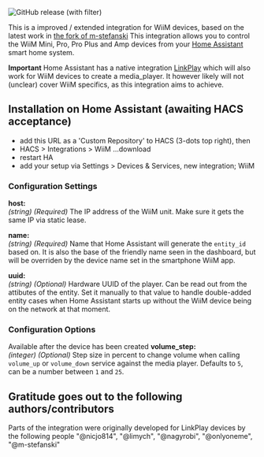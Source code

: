 ![GitHub release (with filter)](https://img.shields.io/github/v/release/vingerha/wiim_ng)

This is a improved / extended integration for WiiM devices, based on the latest work in [the fork of m-stefanski](https://github.com/m-stefanski/home-assistant-custom-components-wiim-ng)
This integration allows you to control the WiiM Mini, Pro, Pro Plus and Amp devices from your [Home Assistant](http://www.home-assistant.io) smart home system.

**Important** Home Assistant has a native integration [LinkPlay](https://www.home-assistant.io/integrations/linkplay) which will also work for WiiM devices to create a media_player. It however likely will not  (unclear) cover WiiM specifics, as this integration aims to achieve.

 

## Installation on Home Assistant (awaiting HACS acceptance)

- add this URL as a 'Custom Repository' to HACS (3-dots top right), then
- HACS > Integrations > WiiM ...download
- restart HA
- add your setup via Settings > Devices & Services, new integration; WiiM

### Configuration Settings

**host:**  
  *(string)* *(Required)* The IP address of the WiiM unit. Make sure it gets the same IP via static lease.

**name:**  
  *(string)* *(Required)* Name that Home Assistant will generate the `entity_id` based on. It is also the base of the friendly name seen in the dashboard, but will be overriden by the device name set in the smartphone WiiM app.

**uuid:**  
  *(string)* *(Optional)* Hardware UUID of the player. Can be read out from the attibutes of the entity. Set it manually to that value to handle double-added entity cases when Home Assistant starts up without the WiiM device being on the network at that moment.

### Configuration Options
Available after the device has been created 
**volume_step:**  
  *(integer)* *(Optional)* Step size in percent to change volume when calling `volume_up` or `volume_down` service against the media player. Defaults to `5`, can be a number between `1` and `25`.

## Gratitude goes out to the following authors/contributors
Parts of the integration were originally developed for LinkPlay devices by the following people
    "@nicjo814",
    "@limych",
    "@nagyrobi",
    "@onlyoneme",
    "@m-stefanski"
